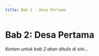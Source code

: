 ```yaml
---
title: Bab 2 - Desa Pertama
---
```

# Bab 2: Desa Pertama

*Konten untuk bab 2 akan ditulis di sini...*


